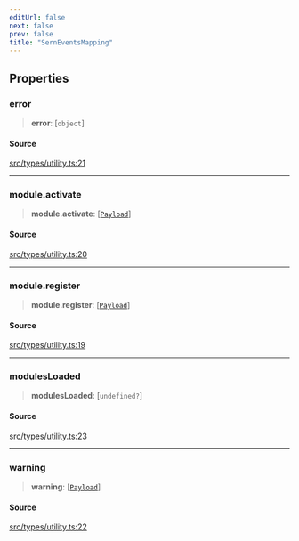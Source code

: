 ```yaml
---
editUrl: false
next: false
prev: false
title: "SernEventsMapping"
---
```


## Properties

### error

> **error**: [`object`]

#### Source

[src/types/utility.ts:21](https://github.com/sern-handler/handler/blob/04c4625bfa2f746935f4a8cee62b77cdffd86684/src/types/utility.ts#L21)

***

### module.activate

> **module.activate**: [[`Payload`](/v3/api/type-aliases/payload/)]

#### Source

[src/types/utility.ts:20](https://github.com/sern-handler/handler/blob/04c4625bfa2f746935f4a8cee62b77cdffd86684/src/types/utility.ts#L20)

***

### module.register

> **module.register**: [[`Payload`](/v3/api/type-aliases/payload/)]

#### Source

[src/types/utility.ts:19](https://github.com/sern-handler/handler/blob/04c4625bfa2f746935f4a8cee62b77cdffd86684/src/types/utility.ts#L19)

***

### modulesLoaded

> **modulesLoaded**: [`undefined?`]

#### Source

[src/types/utility.ts:23](https://github.com/sern-handler/handler/blob/04c4625bfa2f746935f4a8cee62b77cdffd86684/src/types/utility.ts#L23)

***

### warning

> **warning**: [[`Payload`](/v3/api/type-aliases/payload/)]

#### Source

[src/types/utility.ts:22](https://github.com/sern-handler/handler/blob/04c4625bfa2f746935f4a8cee62b77cdffd86684/src/types/utility.ts#L22)
